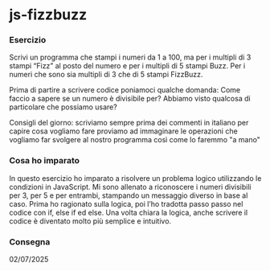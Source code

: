 # js-fizzbuzz

### Esercizio

Scrivi un programma che stampi i numeri da 1 a 100,
ma per i multipli di 3 stampi “Fizz” al posto del numero e per i multipli di 5 stampi Buzz.
Per i numeri che sono sia multipli di 3 che di 5 stampi FizzBuzz.

Prima di partire a scrivere codice poniamoci qualche domanda:
Come faccio a sapere se un numero è divisibile per?
Abbiamo visto qualcosa di particolare che possiamo usare?

Consigli del giorno:
scriviamo sempre prima dei commenti in italiano per capire cosa vogliamo fare
proviamo ad immaginare le operazioni che vogliamo far svolgere al nostro programma così come lo faremmo "a mano"

### Cosa ho imparato

In questo esercizio ho imparato a risolvere un problema logico utilizzando le condizioni in JavaScript.
Mi sono allenato a riconoscere i numeri divisibili per 3, per 5 e per entrambi, stampando un messaggio diverso in base al caso.
Prima ho ragionato sulla logica, poi l’ho tradotta passo passo nel codice con if, else if ed else.
Una volta chiara la logica, anche scrivere il codice è diventato molto più semplice e intuitivo.

### Consegna

02/07/2025
